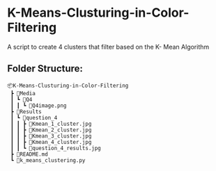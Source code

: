 # K-Means-Clusturing-in-Color-Filtering
A script to create 4 clusters that filter based on the K- Mean Algorithm

## Folder Structure:
```
📦K-Means-Clusturing-in-Color-Filtering
 ┣ 📂Media
 ┃ ┗ 📂Q4
 ┃ ┃ ┗ 📜Q4image.png
 ┣ 📂Results
 ┃ ┗ 📂question_4
 ┃ ┃ ┣ 📜Kmean_1_cluster.jpg
 ┃ ┃ ┣ 📜Kmean_2_cluster.jpg
 ┃ ┃ ┣ 📜Kmean_3_cluster.jpg
 ┃ ┃ ┣ 📜Kmean_4_cluster.jpg
 ┃ ┃ ┗ 📜question_4_results.jpg
 ┣ 📜README.md
 ┗ 📜k_means_clustering.py
```